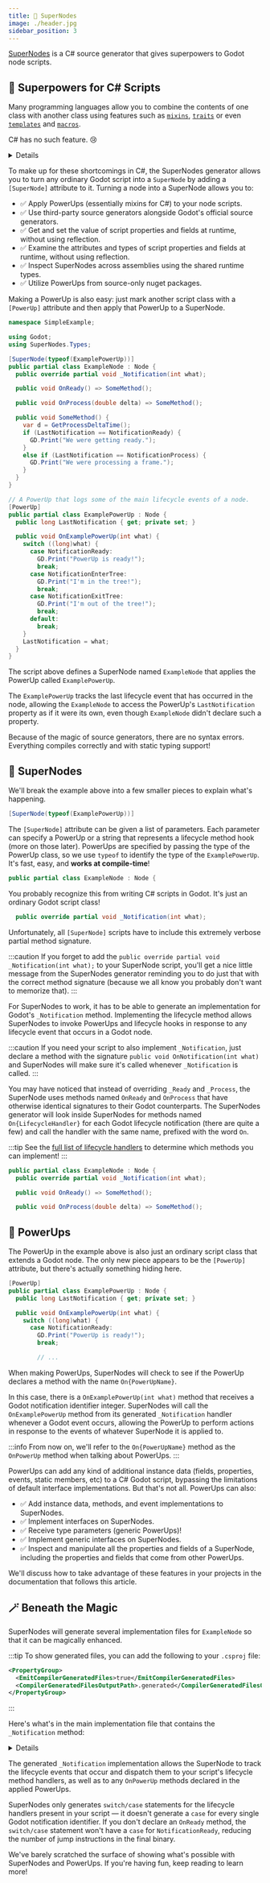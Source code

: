 ```yaml
---
title: 🔮 SuperNodes
image: ./header.jpg
sidebar_position: 3
---
```


[SuperNodes] is a C# source generator that gives superpowers to Godot node scripts.

<FancyImage
  alt=""
  src="/img/chickensoft/super_nodes.svg"
  widthOverride="200px"
/>

## 🔮 Superpowers for C# Scripts

Many programming languages allow you to combine the contents of one class with another class using features such as [`mixins`][mixins], [`traits`][traits] or even [`templates`][templates] and [`macros`][macros].

C# has no such feature. 😢

<Details summary={
<summary>Wait! What about <i>Default Interface Implementations?</i></summary>
}>

You might be wondering about C#'s [default interface implementations][default-interfaces] feature. Unfortunately, default interface implementations cannot be used to add instance data to a class.

That is, you can't add fields to a class using default interface implementations (and by extent, you can't add property implementations since they use fields under-the-hood).

Here's what [Microsoft has to say about it][default-interfaces-instance-data]:

<Admonition type="caution">

Interfaces may not contain instance state. While static fields are now permitted, instance fields are not permitted in interfaces. Instance auto-properties are not supported in interfaces, as they would implicitly declare a hidden field.

</Admonition>
</Details>

To make up for these shortcomings in C#, the SuperNodes generator allows you to turn any ordinary Godot script into a `SuperNode` by adding a `[SuperNode]` attribute to it. Turning a node into a SuperNode allows you to:

- ✅ Apply PowerUps (essentially mixins for C#) to your node scripts.
- ✅ Use third-party source generators alongside Godot's official source generators.
- ✅ Get and set the value of script properties and fields at runtime, without using reflection.
- ✅ Examine the attributes and types of script properties and fields at runtime, without using reflection.
- ✅ Inspect SuperNodes across assemblies using the shared runtime types.
- ✅ Utilize PowerUps from source-only nuget packages.

Making a PowerUp is also easy: just mark another script class with a `[PowerUp]` attribute and then apply that PowerUp to a SuperNode.

```csharp
namespace SimpleExample;

using Godot;
using SuperNodes.Types;

[SuperNode(typeof(ExamplePowerUp))]
public partial class ExampleNode : Node {
  public override partial void _Notification(int what);

  public void OnReady() => SomeMethod();

  public void OnProcess(double delta) => SomeMethod();

  public void SomeMethod() {
    var d = GetProcessDeltaTime();
    if (LastNotification == NotificationReady) {
      GD.Print("We were getting ready.");
    }
    else if (LastNotification == NotificationProcess) {
      GD.Print("We were processing a frame.");
    }
  }
}

// A PowerUp that logs some of the main lifecycle events of a node.
[PowerUp]
public partial class ExamplePowerUp : Node {
  public long LastNotification { get; private set; }

  public void OnExamplePowerUp(int what) {
    switch ((long)what) {
      case NotificationReady:
        GD.Print("PowerUp is ready!");
        break;
      case NotificationEnterTree:
        GD.Print("I'm in the tree!");
        break;
      case NotificationExitTree:
        GD.Print("I'm out of the tree!");
        break;
      default:
        break;
    }
    LastNotification = what;
  }
}
```

The script above defines a SuperNode named `ExampleNode` that applies the PowerUp called `ExamplePowerUp`.

The `ExamplePowerUp` tracks the last lifecycle event that has occurred in the node, allowing the `ExampleNode` to access the PowerUp's `LastNotification` property as if it were its own, even though `ExampleNode` didn't declare such a property.

Because of the magic of source generators, there are no syntax errors. Everything compiles correctly and with static typing support!

## 🔘 SuperNodes

We'll break the example above into a few smaller pieces to explain what's happening.

```csharp
[SuperNode(typeof(ExamplePowerUp))]
```

The `[SuperNode]` attribute can be given a list of parameters. Each parameter can specify a PowerUp or a string that represents a lifecycle method hook (more on those later). PowerUps are specified by passing the type of the PowerUp class, so we use `typeof` to identify the type of the `ExamplePowerUp`. It's fast, easy, and **works at compile-time**!

```csharp
public partial class ExampleNode : Node {
```

You probably recognize this from writing C# scripts in Godot. It's just an ordinary Godot script class!

```csharp
  public override partial void _Notification(int what);
```

Unfortunately, all `[SuperNode]` scripts have to include this extremely verbose partial method signature.

:::caution
If you forget to add the `public override partial void _Notification(int what);` to your SuperNode script, you'll get a nice little message from the SuperNodes generator reminding you to do just that with the correct method signature (because we all know you probably don't want to memorize that).
:::

For SuperNodes to work, it has to be able to generate an implementation for Godot's `_Notification` method. Implementing the lifecycle method allows SuperNodes to invoke PowerUps and lifecycle hooks in response to any lifecycle event that occurs in a Godot node.

:::caution
If you need your script to also implement `_Notification`, just declare a method with the signature `public void OnNotification(int what)` and SuperNodes will make sure it's called whenever `_Notification` is called.
:::

You may have noticed that instead of overriding `_Ready` and `_Process`, the SuperNode uses methods named `OnReady` and `OnProcess` that have otherwise identical signatures to their Godot counterparts. The SuperNodes generator will look inside SuperNodes for methods named `On{LifecycleHandler}` for each Godot lifecycle notification (there are quite a few) and call the handler with the same name, prefixed with the word `On`.

:::tip
See the [full list of lifecycle handlers][lifecycle-handlers] to determine which methods you can implement!
:::

```csharp
public partial class ExampleNode : Node {
  public override partial void _Notification(int what);

  public void OnReady() => SomeMethod();

  public void OnProcess(double delta) => SomeMethod();
```

## 🔋 PowerUps

The PowerUp in the example above is also just an ordinary script class that extends a Godot node. The only new piece appears to be the `[PowerUp]` attribute, but there's actually something hiding here.

```csharp
[PowerUp]
public partial class ExamplePowerUp : Node {
  public long LastNotification { get; private set; }

  public void OnExamplePowerUp(int what) {
    switch ((long)what) {
      case NotificationReady:
        GD.Print("PowerUp is ready!");
        break;

        // ...
```

When making PowerUps, SuperNodes will check to see if the PowerUp declares a method with the name `On{PowerUpName}`.

In this case, there is a `OnExamplePowerUp(int what)` method that receives a Godot notification identifier integer. SuperNodes will call the `OnExamplePowerUp` method from its generated `_Notification` handler whenever a Godot event occurs, allowing the PowerUp to perform actions in response to the events of whatever SuperNode it is applied to.

:::info
From now on, we'll refer to the `On{PowerUpName}` method as the `OnPowerUp` method when talking about PowerUps.
:::

PowerUps can add any kind of additional instance data (fields, properties, events, static members, etc) to a C# Godot script, bypassing the limitations of default interface implementations. But that's not all. PowerUps can also:

- ✅ Add instance data, methods, and event implementations to SuperNodes.
- ✅ Implement interfaces on SuperNodes.
- ✅ Receive type parameters (generic PowerUps)!
- ✅ Implement generic interfaces on SuperNodes.
- ✅ Inspect and manipulate all the properties and fields of a SuperNode, including the properties and fields that come from other PowerUps.

We'll discuss how to take advantage of these features in your projects in the documentation that follows this article.

## 🪄 Beneath the Magic

SuperNodes will generate several implementation files for `ExampleNode` so that it can be magically enhanced.

:::tip
To show generated files, you can add the following to your `.csproj` file:

```xml
<PropertyGroup>
  <EmitCompilerGeneratedFiles>true</EmitCompilerGeneratedFiles>
  <CompilerGeneratedFilesOutputPath>.generated</CompilerGeneratedFilesOutputPath>
</PropertyGroup>
```

:::

Here's what's in the main implementation file that contains the `_Notification` method:

<Details summary={<summary><code>SimpleExample.ExampleNode.g.cs</code></summary>}>

```csharp
#nullable enable
using Godot;
using SuperNodes.Types;

namespace SimpleExample {
  partial class ExampleNode {
    public override partial void _Notification(int what) {
      // Invoke declared lifecycle method handlers.
      OnExamplePowerUp(what);

      // Invoke any notification handlers declared in the script.
      switch ((long)what) {
        case NotificationReady:
          OnReady();
          break;
        case NotificationProcess:
          OnProcess(GetProcessDeltaTime());
          break;
        default:
          break;
      }
    }
  }
}
#nullable disable
```

</Details>

The generated `_Notification` implementation allows the SuperNode to track the lifecycle events that occur and dispatch them to your script's lifecycle method handlers, as well as to any `OnPowerUp` methods declared in the applied PowerUps.

SuperNodes only generates `switch/case` statements for the lifecycle handlers present in your script — it doesn't generate a `case` for every single Godot notification identifier. If you don't declare an `OnReady` method, the `switch/case` statement won't have a `case` for `NotificationReady`, reducing the number of jump instructions in the final binary.

We've barely scratched the surface of showing what's possible with SuperNodes and PowerUps. If you're having fun, keep reading to learn more!

[SuperNodes]: https://github.com/chickensoft-games/SuperNodes
[mixins]: https://en.wikipedia.org/wiki/Mixin
[traits]: https://en.wikipedia.org/wiki/Trait_(computer_programming)
[templates]: https://en.wikipedia.org/wiki/Template_(C++)
[macros]: https://en.wikipedia.org/wiki/Macro_(computer_science)
[default-interfaces]: https://learn.microsoft.com/en-us/dotnet/csharp/language-reference/proposals/csharp-8.0/default-interface-methods
[default-interfaces-instance-data]: https://learn.microsoft.com/en-us/dotnet/csharp/language-reference/proposals/csharp-8.0/default-interface-methods#detailed-design
[lifecycle-handlers]: ./lifecycle-handlers
